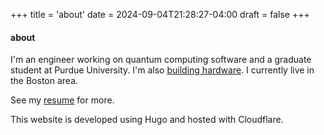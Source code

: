 +++
title = 'about'
date = 2024-09-04T21:28:27-04:00
draft = false
+++

#### about

I'm an engineer working on quantum computing software and a graduate student at Purdue University. I'm also [building hardware](https://gigabug.org). I currently live in the Boston area.

See my [resume](/about/matt-bowring-resume.pdf) for more.

This website is developed using Hugo and hosted with Cloudflare. 
